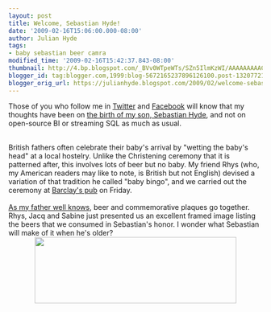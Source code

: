 ```yaml
---
layout: post
title: Welcome, Sebastian Hyde!
date: '2009-02-16T15:06:00.000-08:00'
author: Julian Hyde
tags:
- baby sebastian beer camra
modified_time: '2009-02-16T15:42:37.843-08:00'
thumbnail: http://4.bp.blogspot.com/_BVv0WTpeWTs/SZn5IlmKzWI/AAAAAAAAAC8/PpFDp3Zde0E/s72-c/sebastian.jpg
blogger_id: tag:blogger.com,1999:blog-5672165237896126100.post-1320772154487808157
blogger_orig_url: https://julianhyde.blogspot.com/2009/02/welcome-sebastian-hyde.html
---
```


Those of you who follow me in <a href="http://twitter.com/julianhyde">Twitter</a> and <a href="http://www.facebook.com/profile.php?id=706953192">Facebook</a> will know that my thoughts have been on <a href="http://www.facebook.com/album.php?aid=65483&amp;id=706953192">the birth of my son, Sebastian Hyde</a>, and not on open-source BI or streaming SQL as much as usual.<div><br /></div><div>British fathers often celebrate their baby's arrival by "wetting the baby's head" at a local hostelry. Unlike the Christening ceremony that it is patterned after, this involves lots of beer but no baby. My friend Rhys (who, my American readers may like to note, is British but not English) devised a variation of that tradition he called "baby bingo", and we carried out the ceremony at <a href="http://www.barclayspub.com/">Barclay's pub</a> on Friday.</div><div><br /></div><div><a href="http://www.expressandstar.com/2007/10/06/festival-pot-tribute-to-legend/">As my father well knows</a>, beer and commemorative plaques go together. Rhys, Jacq and Sabine just presented us an excellent framed image listing the beers that we consumed in Sebastian's honor. I wonder what Sebastian will make of it when he's older?</div><a onblur="try {parent.deselectBloggerImageGracefully();} catch(e) {}" href="http://4.bp.blogspot.com/_BVv0WTpeWTs/SZn5IlmKzWI/AAAAAAAAAC8/PpFDp3Zde0E/s1600-h/sebastian.jpg"><img style="display:block; margin:0px auto 10px; text-align:center;cursor:pointer; cursor:hand;width: 400px; height: 132px;" src="http://4.bp.blogspot.com/_BVv0WTpeWTs/SZn5IlmKzWI/AAAAAAAAAC8/PpFDp3Zde0E/s400/sebastian.jpg" border="0" alt="" id="BLOGGER_PHOTO_ID_5303543962131942754" /></a>
